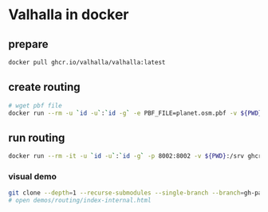 # Valhalla in docker

## prepare

```bash 
docker pull ghcr.io/valhalla/valhalla:latest 
```

## create routing

```bash
# wget pbf file
docker run --rm -u `id -u`:`id -g` -e PBF_FILE=planet.osm.pbf -v ${PWD}:/srv ghcr.io/valhalla/valhalla:latest /srv/run_valhalla_all.sh 
```

## run routing

```bash
docker run --rm -it -u `id -u`:`id -g` -p 8002:8002 -v ${PWD}:/srv ghcr.io/valhalla/valhalla:latest /srv/run_valhalla_api.sh
```

### visual demo

```bash
git clone --depth=1 --recurse-submodules --single-branch --branch=gh-pages https://github.com/valhalla/demos.git
# open demos/routing/index-internal.html
```
